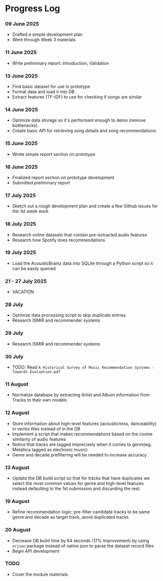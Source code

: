 # Progress Log

### 09 June 2025 
- Drafted a simple development plan
- Went through Week 3 materials
### 11 June 2025
- Write preliminary report: Introduction, Validation
### 13 June 2025
- Find basic dataset for use in prototype
- Format data and load it into DB
- Extract features (TF-IDF) to use for checking if songs are similar
### 14 June 2025
- Optimize data storage so it's performant enough to demo (remove bottlenecks)
- Create basic API for retrieving song details and song recommendations
### 15 June 2025
- Wrote simple report section on prototype
### 16 June 2025
- Finalized report section on prototype development
- Submitted preliminary report
### 17 July 2025
- Sketch out a rough development plan and create a few Github issues for the 1st week work
### 18 July 2025
- Research online datasets that contain pre-extracted audio features
- Research how Spotify does recommendations
### 19 July 2025
- Load the AcousticBrainz data into SQLite through a Python script so it can be easily queried
### 21 - 27 July 2025
- VACATION
### 28 July
- Optimize data processing script to skip duplicate entries
- Research ISMIR and recommender systems
### 29 July
- Research ISMIR and recommender systems
### 30 July
- TODO: Read `A Historical Survey of Music Recommendation Systems - Towards Evaluation.pdf`
### 11 August
- Normalize database by extracting Artist and Album information from Tracks to their own models
### 12 August
- Store information about high-level features (acousticness, danceability) in vector files instead of in the DB
- Implement a script that makes recommendations based on the cosine similarity of audio features
- Notice that tracks are tagged imprecisely when it comes to genre(eg. Metallica tagged as electronic music)
- Genre and decade prefiltering will be needed to increase accuracy
### 13 August
- Update the DB build script so that for tracks that have duplicates we select the most common values for genre and high-level features instead defaulting to the 1st submission and discarding the rest.
### 19 August
- Refine recommendation logic: pre-filter candidate tracks to be same genre and decade as target track, avoid duplicated tracks
### 20 August
- Decrease DB build time by 64 seconds (17% improvement) by using `orjson` package instead of native json to parse the dataset record files
- Begin API development

### TODO
- Cover the module materials